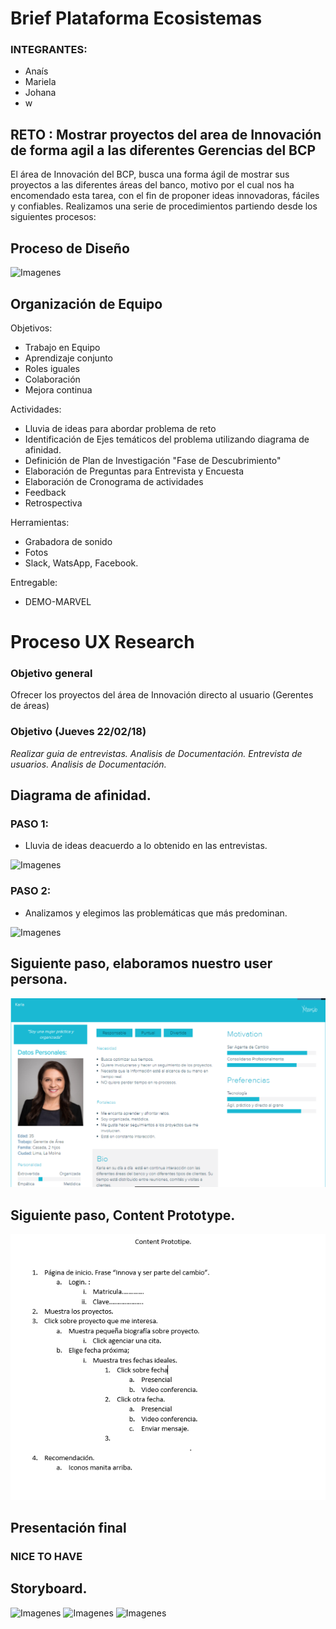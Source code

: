 # Brief Plataforma Ecosistemas

### INTEGRANTES:
- Anaís
- Mariela
- Johana
- w

## RETO : Mostrar proyectos del area de Innovación de forma agil a las diferentes Gerencias del BCP

El área de Innovación del BCP, busca una forma ágil de mostrar sus proyectos a las diferentes áreas del banco, motivo por el cual nos ha encomendado esta tarea, con el fin de proponer ideas innovadoras, fáciles y confiables.
Realizamos una serie de procedimientos partiendo desde los siguientes procesos:

## Proceso de Diseño

![Imagenes](assets/images/PROCESODEDISEÑO.png) 


## Organización de Equipo
Objetivos:
- Trabajo en Equipo
- Aprendizaje conjunto
- Roles iguales
- Colaboración
- Mejora continua

Actividades:
- Lluvia de ideas para abordar problema de reto
- Identificación de Ejes temáticos del problema utilizando diagrama de afinidad.
- Definición de Plan de Investigación "Fase de Descubrimiento"
- Elaboración de Preguntas para Entrevista y Encuesta
- Elaboración de Cronograma de actividades
- Feedback
- Retrospectiva

Herramientas:
- Grabadora de sonido
- Fotos
- Slack, WatsApp, Facebook.


Entregable:
- DEMO-MARVEL

# Proceso UX Research

### Objetivo general
Ofrecer los proyectos del área de Innovación directo al usuario (Gerentes de áreas) 

### Objetivo (Jueves 22/02/18)
*Realizar guia de entrevistas.*
*Analisis de Documentación.*
*Entrevista de usuarios.*
*Analisis de Documentación.*


## Diagrama de afinidad.
### PASO 1:
- Lluvia de ideas deacuerdo a lo obtenido en las entrevistas.

![Imagenes](assets/images/problematica.jpg)

### PASO 2:
- Analizamos y elegimos las problemáticas que más predominan.

![Imagenes](assets/images/afinitymap.jpg)

## Siguiente paso, elaboramos nuestro user persona.
![Imagenes](assets/images/userpersona.png)

## Siguiente paso, Content Prototype.

![Imagenes](assets/images/contentprototipe.png)

## Presentación final


### NICE TO HAVE
## Storyboard.

![Imagenes](assets/images/storyboard_1.jpg)
![Imagenes](assets/images/storyboard_2.jpg)
![Imagenes](assets/images/storyboard_3.jpg)


